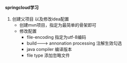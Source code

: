 #### springcloud学习
1. 创建父项目 以及修改idea配置
    - 创建mvn项目，指定为最简单的骨架即可
    - 修改配置
        -  file-encoding 指定为utf-8编码
       - build---> annonation processing 注解生效勾选
       - java compiler 编译版本
       - file type  添加忽略文件 
